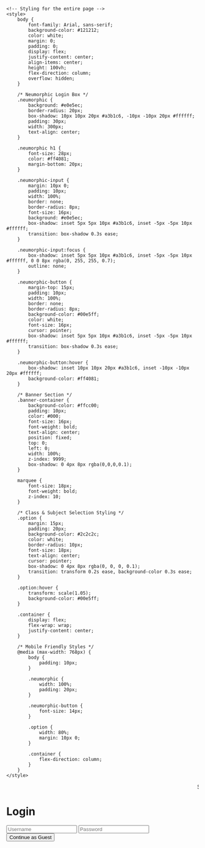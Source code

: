 <html lang="en">
<head>
    <meta name="google-site-verification" content="F1L0xfSoJ09Jp0SjvlmTnzkWK_fuYyhBw36QvRdDGwM" />
    <meta charset="UTF-8" />
    <meta name="viewport" content="width=device-width, initial-scale=1.0" />
    <title>AcademeForge</title>

    <!-- Styling for the entire page -->
    <style>
        body {
            font-family: Arial, sans-serif;
            background-color: #121212;
            color: white;
            margin: 0;
            padding: 0;
            display: flex;
            justify-content: center;
            align-items: center;
            height: 100vh;
            flex-direction: column;
            overflow: hidden;
        }

        /* Neumorphic Login Box */
        .neumorphic {
            background: #e0e5ec;
            border-radius: 20px;
            box-shadow: 10px 10px 20px #a3b1c6, -10px -10px 20px #ffffff;
            padding: 30px;
            width: 300px;
            text-align: center;
        }

        .neumorphic h1 {
            font-size: 28px;
            color: #ff4081;
            margin-bottom: 20px;
        }

        .neumorphic-input {
            margin: 10px 0;
            padding: 10px;
            width: 100%;
            border: none;
            border-radius: 8px;
            font-size: 16px;
            background: #e0e5ec;
            box-shadow: inset 5px 5px 10px #a3b1c6, inset -5px -5px 10px #ffffff;
            transition: box-shadow 0.3s ease;
        }

        .neumorphic-input:focus {
            box-shadow: inset 5px 5px 10px #a3b1c6, inset -5px -5px 10px #ffffff, 0 0 8px rgba(0, 255, 255, 0.7);
            outline: none;
        }

        .neumorphic-button {
            margin-top: 15px;
            padding: 10px;
            width: 100%;
            border: none;
            border-radius: 8px;
            background-color: #00e5ff;
            color: white;
            font-size: 16px;
            cursor: pointer;
            box-shadow: inset 5px 5px 10px #a3b1c6, inset -5px -5px 10px #ffffff;
            transition: box-shadow 0.3s ease;
        }

        .neumorphic-button:hover {
            box-shadow: inset 10px 10px 20px #a3b1c6, inset -10px -10px 20px #ffffff;
            background-color: #ff4081;
        }

        /* Banner Section */
        .banner-container {
            background-color: #ffcc00;
            padding: 10px;
            color: #000;
            font-size: 16px;
            font-weight: bold;
            text-align: center;
            position: fixed;
            top: 0;
            left: 0;
            width: 100%;
            z-index: 9999;
            box-shadow: 0 4px 8px rgba(0,0,0,0.1);
        }

        marquee {
            font-size: 18px;
            font-weight: bold;
            z-index: 10;
        }

        /* Class & Subject Selection Styling */
        .option {
            margin: 15px;
            padding: 20px;
            background-color: #2c2c2c;
            color: white;
            border-radius: 10px;
            font-size: 18px;
            text-align: center;
            cursor: pointer;
            box-shadow: 0 4px 8px rgba(0, 0, 0, 0.1);
            transition: transform 0.2s ease, background-color 0.3s ease;
        }

        .option:hover {
            transform: scale(1.05);
            background-color: #00e5ff;
        }

        .container {
            display: flex;
            flex-wrap: wrap;
            justify-content: center;
        }

        /* Mobile Friendly Styles */
        @media (max-width: 768px) {
            body {
                padding: 10px;
            }

            .neumorphic {
                width: 100%;
                padding: 20px;
            }

            .neumorphic-button {
                font-size: 14px;
            }

            .option {
                width: 80%;
                margin: 10px 0;
            }

            .container {
                flex-direction: column;
            }
        }
    </style>
</head>
<body>

<!-- Banner Section -->
<div class="banner-container">
    <marquee behavior="scroll" direction="left">
        Stay Tuned For more updates
        <a href="https://t.me/AcademeForge" target="_blank" style="color: #ff4081; text-decoration: underline;">Join our Telegram group</a> 🌟
    </marquee>
</div>

<!-- Neumorphic Login Box -->
<div class="neumorphic" id="loginContainer">
    <h1>Login</h1>
    <input type="text" class="neumorphic-input" placeholder="Username" />
    <input type="password" class="neumorphic-input" placeholder="Password" />
    <button class="neumorphic-button" onclick="continueAsGuest()">Continue as Guest</button>
</div>

<!-- Class Selection Page -->
<div class="container" id="classContainer" style="display: none;">
    <h2>Select Your Class</h2>
    <div class="option" onclick="selectClass(1)">Class 1</div>
    <div class="option" onclick="selectClass(2)">Class 2</div>
    <div class="option" onclick="selectClass(3)">Class 3</div>
    <div class="option" onclick="selectClass(4)">Class 4</div>
    <div class="option" onclick="selectClass(5)">Class 5</div>
    <div class="option" onclick="selectClass(6)">Class 6</div>
    <div class="option" onclick="selectClass(7)">Class 7</div>
    <div class="option" onclick="selectClass(8)">Class 8</div>
</div>

<!-- Subjects Page -->
<div class="container" id="subjectContainer" style="display: none;">
    <h2>Subjects</h2>
    <div id="subjectsList"></div>
</div>

<!-- JavaScript to Open and Close Pop-up -->
<script>
    let currentPage = 'login';
    let selectedClass = null;

    function showPage(page) {
        document.getElementById(`${currentPage}Container`).style.display = 'none';
        document.getElementById(`${page}Container`).style.display = 'block';
        currentPage = page;
    }

    function continueAsGuest() {
        showPage('class');
    }

    function selectClass(cls) {
        selectedClass = cls;
        loadSubjects(cls);
    }

    function loadSubjects(cls) {
        const subjectsList = document.getElementById('subjectsList');
        subjectsList.innerHTML = '';

        const subjectLinks = {
            1: {
                "Hindi Grammar": "#",
                "English Grammar": "#",
                "Math": "#",
                "Science": "#",
                "General Knowledge": "#"
            },
            2: {
                "Hindi Grammar": "#",
                "English Grammar": "#",
                "Math": "#",
                "Science": "#",
                "General Knowledge": "#"
            },
            3: {
                "Hindi Grammar": "#",
                "English Grammar": "#",
                "Math": "#",
                "Science": "#",
                "General Knowledge": "#"
            },
            4: {
                "Hindi Grammar": "#",
                "English Grammar": "#",
                "Math": "#",
                "Science": "#",
                "General Knowledge": "#"
            },
            5: {
                "Hindi Grammar": "#",
                "English Grammar": "#",
                "Math": "#",
                "Science": "#",
                "General Knowledge": "#"
            },
            6: {
                "Hindi Grammar": "#",
                "English Grammar": "#",
                "Math": "#",
                "Science": "#",
                "General Knowledge": "#"
            },
            7: {
                "Hindi Grammar": "#",
                "English Grammar": "#",
                "Math": "#",
                "Science": "#",
                "General Knowledge": "#"
            },
            8: {
                "Hindi Grammar": "#",
                "English Grammar": "#",
                "Math": "#",
                "Science": "#",
                "General Knowledge": "#"
            }
        };

        const links = subjectLinks[cls] || {};
        for (const [subject, link] of Object.entries(links)) {
            subjectsList.innerHTML += `
                <div class="option">
                    ${subject}
                    <button class="access-button" onclick="window.open('${link}', '_blank')">Access Notes</button>
                </div>
            `;
        }
        showPage('subject');
    }

    window.onload = () => {
        showPage('login');
    };
</script>

</body>
</html>